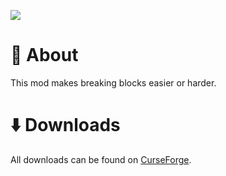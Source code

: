 ![](https://i.ibb.co/VBYVKRh/global-block-hardness.png)

# 📖 About

This mod makes breaking blocks easier or harder.

# ⬇️ Downloads

All downloads can be found on [CurseForge](https://www.curseforge.com/minecraft/mc-mods/global-block-hardness).